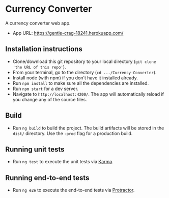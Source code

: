 # Currency Converter

A currency converter web app. 
- App URL: https://gentle-crag-18241.herokuapp.com/

## Installation instructions

- Clone/download this git repository to your local directory (`git clone 'the URL of this repo'`).
- From your terminal, go to the directory (`cd .../Currency-Converter`).
- Install node (with npm) if you don't have it installed already.
- Run `npm install` to make sure all the dependencies are installed.
- Run `npm start` for a dev server.
- Navigate to `http://localhost:4200/`. The app will automatically reload if you  change any of the source files.

## Build

- Run `ng build` to build the project. The build artifacts will be stored in the `dist/` directory. Use the `-prod` flag for a               production build.

## Running unit tests

- Run `ng test` to execute the unit tests via [Karma](https://karma-runner.github.io).

## Running end-to-end tests

- Run `ng e2e` to execute the end-to-end tests via [Protractor](http://www.protractortest.org/).
